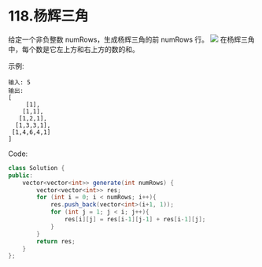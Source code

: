 # 118.杨辉三角

给定一个非负整数 numRows，生成杨辉三角的前 numRows 行。
![](https://upload.wikimedia.org/wikipedia/commons/0/0d/PascalTriangleAnimated2.gif)
在杨辉三角中，每个数是它左上方和右上方的数的和。

示例:
```
输入: 5
输出:
[
     [1],
    [1,1],
   [1,2,1],
  [1,3,3,1],
 [1,4,6,4,1]
]
```

Code:
```java
class Solution {
public:
    vector<vector<int>> generate(int numRows) {
        vector<vector<int>> res;
        for (int i = 0; i < numRows; i++){
            res.push_back(vector<int>(i+1, 1));
            for (int j = 1; j < i; j++){
                res[i][j] = res[i-1][j-1] + res[i-1][j];
            }
        }
        return res;
    }
};
```